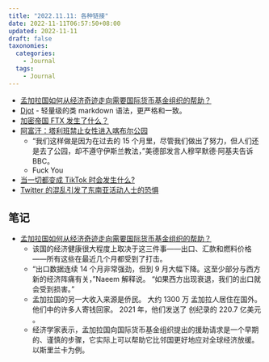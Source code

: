 ```yaml
---
title: "2022.11.11: 各种链接"
date: 2022-11-11T06:57:50+08:00
updated: 2022-11-11
draft: false
taxonomies:
  categories:
    - Journal
  tags:
    - Journal
---
```


- [孟加拉国如何从经济奇迹走向需要国际货币基金组织的帮助？](https://www.npr.org/2022/11/09/1134543648/bangladesh-economy-imf-loan)
- [Djot](https://github.com/jgm/djot) - 轻量级的类 markdown 语法，更严格和一致。
- [加密帝国 FTX 发生了什么？](https://newsletter.mollywhite.net/p/ftx-explainer)
- [阿富汗：塔利班禁止女性进入喀布尔公园](https://www.bbc.com/news/world-asia-63582047)
  - “我们这样做是因为在过去的 15 个月里，尽管我们做出了努力，但人们还是去了公园，却不遵守伊斯兰教法，”美德部发言人穆罕默德·阿基夫告诉 BBC。
  - Fuck You
- [当一切都变成 TikTok 时会发生什么?](https://www.theatlantic.com/technology/archive/2022/11/tiktok-instagram-video-feeds-ai-algorithm/672002/)
- [Twitter 的混乱引发了东南亚活动人士的恐惧](https://www.theguardian.com/technology/2022/nov/11/its-given-a-voice-to-many-chaos-at-twitter-sparks-real-fears-for-free-speech-in-south-east-asia)

<!-- more -->

## 笔记

- [孟加拉国如何从经济奇迹走向需要国际货币基金组织的帮助？](https://www.npr.org/2022/11/09/1134543648/bangladesh-economy-imf-loan)
  - 该国的经济健康很大程度上取决于这三件事——出口、汇款和燃料价格——所有这些在最近几个月都受到了打击。
  - “出口数据连续 14 个月非常强劲，但到 9 月大幅下降。这至少部分与西方新的经济阵痛有关，”Naeem 解释说。 “如果西方出现衰退，我们的出口就会受到损害。”
  - 孟加拉国的另一大收入来源是侨民。 大约 1300 万 孟加拉人居住在国外。 他们中的许多人寄钱回家。 2021 年，他们发送了 创纪录的 220.7 亿美元 。
  - 经济学家表示，孟加拉国向国际货币基金组织提出的援助请求是一个早期的、谨慎的步骤，它实际上可以帮助它比邻国更好地应对全球经济放缓。 以斯里兰卡为例。

